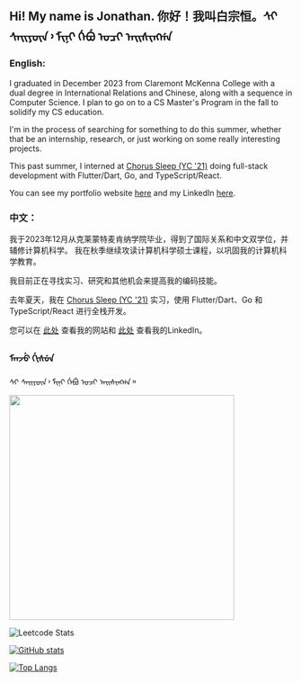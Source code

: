 ## Hi! My name is Jonathan. 你好！我叫白宗恒。ᠰᡳ ᠰᠠᡳᠶᡡᠨ᠈ ᠮᡳᠨᡳ ᡤᡝᠪᡠ ᠣᠴᡳ ᠠᡳᠰᡳᠩᡤᠠ

### English:

I graduated in December 2023 from Claremont
            McKenna College with a dual degree in International Relations and
            Chinese, along with a sequence in Computer Science. I plan to go on to a CS Master's Program in the fall to
            solidify my CS education. 

I'm in the process of searching for something to do this summer, whether that be an internship, research, or just working on some really interesting projects.

This past summer, I interned at [Chorus Sleep (YC '21)](https://www.chorussleep.com/) doing full-stack development with Flutter/Dart, Go, and TypeScript/React.


You can see my portfolio website [here](http://jbecker.me) and my LinkedIn [here](https://www.linkedin.com/in/jonathan-becker-593069238/).

### 中文：

我于2023年12月从克莱蒙特麦肯纳学院毕业，得到了国际关系和中文双学位，并辅修计算机科学。 我在秋季继续攻读计算机科学硕士课程，以巩固我的计算机科学教育。

我目前正在寻找实习、研究和其他机会来提高我的编码技能。

去年夏天，我在 [Chorus Sleep (YC '21)](https://www.chorussleep.com/) 实习，使用 Flutter/Dart、Go 和 TypeScript/React 进行全栈开发。


您可以在 [此处](http://jbecker.me) 查看我的网站和 [此处](https://www.linkedin.com/in/jonathan-becker-593069238/) 查看我的LinkedIn。


### ᠮᠠᠨᠵᡠ ᡤᡳᠰᡠᠨ 

ᠰᡳ ᠰᠠᡳᠶᡡᠨ᠈ ᠮᡳᠨᡳ ᡤᡝᠪᡠ ᠣᠴᡳ ᠠᡳᠰᡳᠩᡤᠠ᠉

<img src="https://github.com/jbecker7/jbecker7/assets/76632760/ead0869c-d8e0-47eb-9b5a-bd993fbab2ef" width=400px>



![Leetcode Stats](https://leetcard.jacoblin.cool/qiannianchong7)

[![GitHub stats](https://github-readme-stats.vercel.app/api?username=jbecker7)](https://github.com/jbecker7/github-readme-stats)

[![Top Langs](https://github-readme-stats.vercel.app/api/top-langs/?username=jbecker7&hide=css,html,assembly,scilab,astro)](https://github.com/jbecker7/github-readme-stats)

